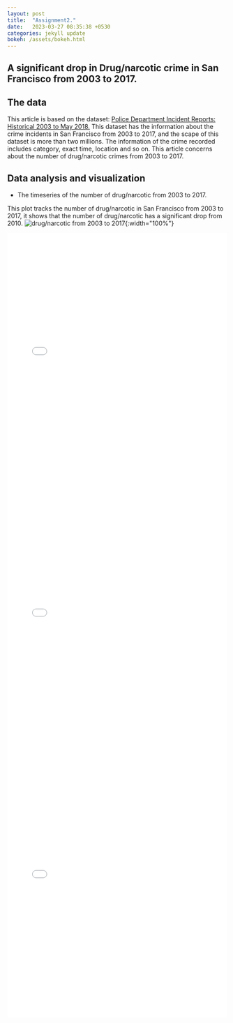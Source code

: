 ```yaml
---
layout: post
title:  "Assignment2."
date:   2023-03-27 08:35:38 +0530
categories: jekyll update
bokeh: /assets/bokeh.html
---
```


## A significant drop in Drug/narcotic crime in San Francisco from 2003 to 2017.

## The data

This article is based on the dataset: <a href="https://data.sfgov.org/Public-Safety/Police-Department-Incident-Reports-Historical-2003/tmnf-yvry">Police Department Incident Reports: Historical 2003 to May 2018.</a>
This dataset has the information about the crime incidents in San Francisco from 2003 to 2017, and the scape of this dataset is more than two millions.
The information of the crime recorded includes category, exact time, location and so on. This article concerns about
the number of drug/narcotic crimes from 2003 to 2017. 

## Data analysis and visualization

* The timeseries of the number of drug/narcotic from 2003 to 2017.

This plot tracks the number of drug/narcotic in San Francisco from 2003 to 2017, it shows that the number 
of drug/narcotic has a significant drop from 2010.
![drug/narcotic from 2003 to 2017]({{site.baseurl}}/images/DRUG.png){:width="100%"}

<iframe src="{https://hao83.github.io/assets/bokeh.html}" width="100%" height="600px" frameborder="0">
    Sorry, your browser doesn't support iframes.
</iframe>

<iframe src="{{page.bokeh}}" width="100%" height="600px" frameborder="0">
    Sorry, your browser doesn't support iframes.
</iframe>

<iframe src="{https://baidu.com}" width="100%" height="600px" frameborder="0">
    Sorry, your browser doesn't support iframes.
</iframe>
